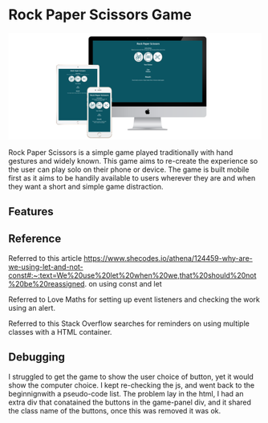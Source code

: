 # Rock Paper Scissors Game

![Screenshot of Rock Paper Scissors page on a range of screen sizes to show responsiveness](/assets/images/readmeimg/3-devices-white.png)

Rock Paper Scissors is a simple game played traditionally with hand gestures and widely known. This game aims to re-create the experience so the user can play solo on their phone or device. The game is built mobile first as it aims to be handily available to users wherever they are and when they want a short and simple game distraction.


## Features





## Reference
Referred to this article https://www.shecodes.io/athena/124459-why-are-we-using-let-and-not-const#:~:text=We%20use%20let%20when%20we,that%20should%20not%20be%20reassigned. on using const and let 

Referred to Love Maths for setting up event listeners and checking the work using an alert.

Referred to this Stack Overflow searches for reminders on using multiple classes with a HTML container.

## Debugging
I struggled to get the game to show the user choice of button, yet it would show the computer choice. I kept re-checking the js, and went back to the beginnignwith a pseudo-code list. The problem lay in the html, I had an extra div that conatained the buttons in the game-panel div, and it shared the class name of the buttons, once this was removed it was ok.

